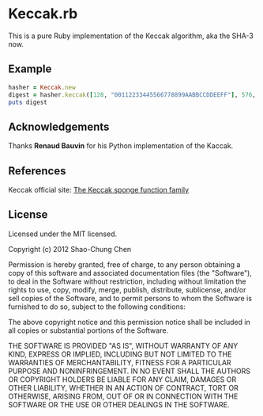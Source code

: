 Keccak.rb
=========

This is a pure Ruby implementation of the Keccak algorithm, aka the SHA-3 now.


Example
-------
```ruby
hasher = Keccak.new
digest = hasher.keccak([128, "00112233445566778899AABBCCDDEEFF"], 576, 1024, 512)
puts digest
```


Acknowledgements
----------------
Thanks **Renaud Bauvin** for his Python implementation of the Kaccak.


References
----------
Keccak official site: [The Keccak sponge function family](http://keccak.noekeon.org/)


License
-------
Licensed under the MIT licensed.

Copyright (c) 2012 Shao-Chung Chen

Permission is hereby granted, free of charge, to any person obtaining a copy of this software and associated documentation files (the "Software"), to deal in the Software without restriction, including without limitation the rights to use, copy, modify, merge, publish, distribute, sublicense, and/or sell copies of the Software, and to permit persons to whom the Software is furnished to do so, subject to the following conditions:

The above copyright notice and this permission notice shall be included in all copies or substantial portions of the Software.

THE SOFTWARE IS PROVIDED "AS IS", WITHOUT WARRANTY OF ANY KIND, EXPRESS OR IMPLIED, INCLUDING BUT NOT LIMITED TO THE WARRANTIES OF MERCHANTABILITY, FITNESS FOR A PARTICULAR PURPOSE AND NONINFRINGEMENT. IN NO EVENT SHALL THE AUTHORS OR COPYRIGHT HOLDERS BE LIABLE FOR ANY CLAIM, DAMAGES OR OTHER LIABILITY, WHETHER IN AN ACTION OF CONTRACT, TORT OR OTHERWISE, ARISING FROM, OUT OF OR IN CONNECTION WITH THE SOFTWARE OR THE USE OR OTHER DEALINGS IN THE SOFTWARE.
 

